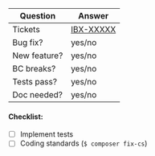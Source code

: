 | Question      | Answer
| ------------- | ---
| Tickets       |  [IBX-XXXXX](https://issues.ibexa.co/browse/IBX-XXXXX) <!-- URLs to JIRA issue(s) (or N/A) -->
| Bug fix?      | yes/no
| New feature?  | yes/no
| BC breaks?    | yes/no
| Tests pass?   | yes/no
| Doc needed?   | yes/no

<!-- Replace this comment with Pull Request description -->


#### Checklist:
- [ ] Implement tests
- [ ] Coding standards (`$ composer fix-cs`)
